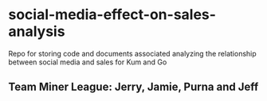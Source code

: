 # social-media-effect-on-sales-analysis
Repo for storing code and documents associated analyzing the relationship between social media and sales for Kum and Go

## Team Miner League: Jerry, Jamie, Purna and Jeff
